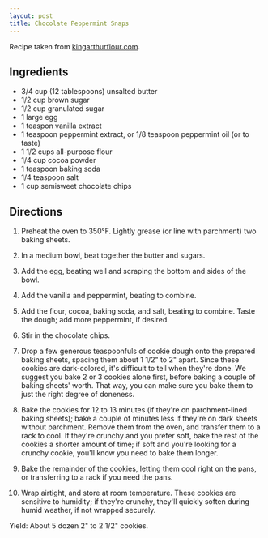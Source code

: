 ```yaml
---
layout: post
title: Chocolate Peppermint Snaps
---
```


Recipe taken from [kingarthurflour.com](http://www.kingarthurflour.com/recipes/chocolate-peppermint-snaps-recipe).

<!--more-->

## Ingredients

* 3/4 cup (12 tablespoons) unsalted butter
* 1/2 cup brown sugar
* 1/2 cup granulated sugar
* 1 large egg
* 1 teaspon vanilla extract
* 1 teaspoon peppermint extract, or 1/8 teaspoon peppermint oil (or to taste)
* 1 1/2 cups all-purpose flour
* 1/4 cup cocoa powder
* 1 teaspoon baking soda
* 1/4 teaspoon salt
* 1 cup semisweet chocolate chips

## Directions

1. Preheat the oven to 350°F. Lightly grease (or line with parchment) two baking sheets.

2. In a medium bowl, beat together the butter and sugars.

3. Add the egg, beating well and scraping the bottom and sides of the bowl.

4. Add the vanilla and peppermint, beating to combine.

5. Add the flour, cocoa, baking soda, and salt, beating to combine. Taste the dough; add more peppermint, if desired.

6. Stir in the chocolate chips.

7. Drop a few generous teaspoonfuls of cookie dough onto the prepared baking sheets, spacing them about 1 1/2" to 2" apart.
Since these cookies are dark-colored, it's difficult to tell when they're done.
We suggest you bake 2 or 3 cookies alone first, before baking a couple of baking sheets' worth.
That way, you can make sure you bake them to just the right degree of doneness.

8. Bake the cookies for 12 to 13 minutes (if they're on parchment-lined baking sheets); bake a couple of minutes less if they're on dark sheets without parchment.
Remove them from the oven, and transfer them to a rack to cool.
If they're crunchy and you prefer soft, bake the rest of the cookies a shorter amount of time; if soft and you're looking for a crunchy cookie, you'll know you need to bake them longer.

9. Bake the remainder of the cookies, letting them cool right on the pans, or transferring to a rack if you need the pans.

10. Wrap airtight, and store at room temperature.
These cookies are sensitive to humidity; if they're crunchy, they'll quickly soften during humid weather, if not wrapped securely.

Yield: About 5 dozen 2" to 2 1/2" cookies.
